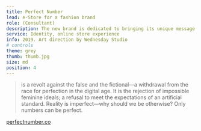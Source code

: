 ```yaml
---
title: Perfect Number
lead: e-Store for a fashion brand
role: (Consultant)
description: The new brand is dedicated to bringing its unique message to the fashion industry.
service: Identity, online store experience
info: 2019. Art direction by Wednesday Studio
# controls
theme: grey
thumb: thumb.jpg
size: md
position: 4
---
```


> is a revolt against the false and the fictional—a withdrawal from the race for perfection in the digital age. It is the rejection of impossible feminine ideals; a refusal to meet the expectations of an artificial standard. Reality is imperfect—why should we be otherwise? Only numbers can be perfect.

[perfectnumber.co](https://perfectnumber.co)